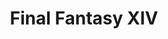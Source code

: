 ---
layout: default
title: Final Fantasy XIV
description: A list of mods for FFXIV
nav_order: 1
parent: Mods
grand_parent: Modding
permalink: /modding/mods/final-fantasy-xiv
---
